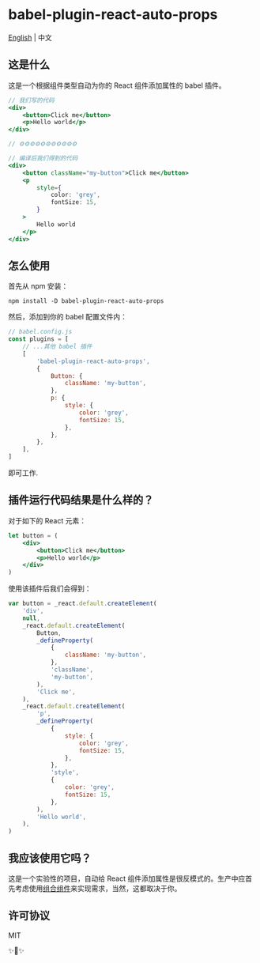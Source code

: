 # babel-plugin-react-auto-props

[English](/README.md) | 中文

## 这是什么

这是一个根据组件类型自动为你的 React 组件添加属性的 babel 插件。

```jsx
// 我们写的代码
<div>
    <button>Click me</button>
    <p>Hello world</p>
</div>

// ⚙⚙⚙⚙⚙⚙⚙⚙⚙⚙⚙

// 编译后我们得到的代码
<div>
    <button className="my-button">Click me</button>
    <p 
        style={
            color: 'grey',
            fontSize: 15,
        }
    >
        Hello world
    </p>
</div>
```

## 怎么使用

首先从 npm 安装：

```
npm install -D babel-plugin-react-auto-props
```

然后，添加到你的 babel 配置文件内：

```js
// babel.config.js
const plugins = [
    // ...其他 babel 插件
    [
        'babel-plugin-react-auto-props',
        {
            Button: {
                className: 'my-button',
            },
            p: {
                style: {
                    color: 'grey',
                    fontSize: 15,
                },
            },
        },
    ],
]
```

即可工作.

## 插件运行代码结果是什么样的？

对于如下的 React 元素：

```jsx
let button = (
    <div>
        <button>Click me</button>
        <p>Hello world</p>
    </div>
)
```

使用该插件后我们会得到：

```js
var button = _react.default.createElement(
    'div',
    null,
    _react.default.createElement(
        Button,
        _defineProperty(
            {
                className: 'my-button',
            },
            'className',
            'my-button',
        ),
        'Click me',
    ),
    _react.default.createElement(
        'p',
        _defineProperty(
            {
                style: {
                    color: 'grey',
                    fontSize: 15,
                },
            },
            'style',
            {
                color: 'grey',
                fontSize: 15,
            },
        ),
        'Hello world',
    ),
)
```

## 我应该使用它吗？

这是一个实验性的项目，自动给 React 组件添加属性是很反模式的。生产中应首先考虑使用[组合组件](https://zh-hans.reactjs.org/docs/components-and-props.html#composing-components)来实现需求，当然，这都取决于你。

## 许可协议

MIT

✨🍰✨